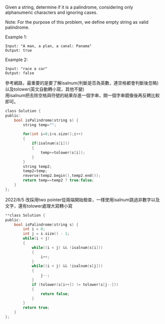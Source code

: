 Given a string, determine if it is a palindrome, considering only alphanumeric characters and ignoring cases.

Note: For the purpose of this problem, we define empty string as valid palindrome.

Example 1:
```
Input: "A man, a plan, a canal: Panama"
Output: true
```
Example 2:
```
Input: "race a car"
Output: false
```
參考網路，最重要的是要了解isalnum(判斷是否為英數，連空格都會判斷後忽略)以及tolower(英文自動轉小寫，其他不變)  
用isalnum把去除空格與符號的結果存進一個字串，開一個字串鏡像後再反轉比較即可。

```c
class Solution {
public:
    bool isPalindrome(string s) {
        string temp="";
        
        for(int i=0;i<s.size();i++)
        {
            if(isalnum(s[i]))
            {
                temp+=tolower(s[i]);
            }     
        }
        string temp2;
        temp2=temp;
        reverse(temp2.begin(),temp2.end());
        return temp==temp2 ? true:false;
    }
};
```

2022/8/5
改採用two pointer從兩端開始檢查，一樣使用isalnum跳過非數字以及文字，還有tolower處理大寫轉小寫

```c
**class Solution {
public:
    bool isPalindrome(string s) {
        int i = 0;
        int j = s.size() - 1;
        while(i < j)
        {
            while((i < j) && !isalnum(s[i]))
            {
                i++;
            }
            while((i < j) && !isalnum(s[j]))
            {
                j--;
            }
            if (tolower(s[i++]) != tolower(s[j--]))
            {
                return false;
            }
        }
        return true;
    }
};
```

